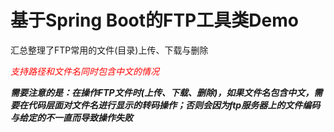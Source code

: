 # 基于Spring Boot的FTP工具类Demo

汇总整理了FTP常用的文件(目录)上传、下载与删除

<font color="red">*支持路径和文件名同时包含中文的情况*</font>

***需要注意的是：在操作FTP文件时(上传、下载、删除)，如果文件名包含中文，需要在代码层面对文件名进行显示的转码操作；否则会因为ftp服务器上的文件编码与给定的不一直而导致操作失败***

